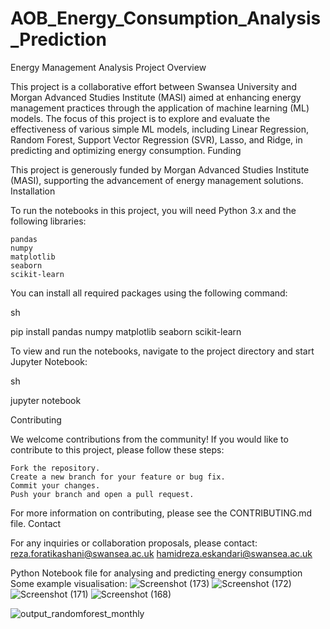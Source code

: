 # AOB_Energy_Consumption_Analysis_Prediction
Energy Management Analysis Project
Overview

This project is a collaborative effort between Swansea University and Morgan Advanced Studies Institute (MASI) aimed at enhancing energy management practices through the application of machine learning (ML) models. The focus of this project is to explore and evaluate the effectiveness of various simple ML models, including Linear Regression, Random Forest, Support Vector Regression (SVR), Lasso, and Ridge, in predicting and optimizing energy consumption.
Funding

This project is generously funded by Morgan Advanced Studies Institute (MASI), supporting the advancement of energy management solutions.
Installation

To run the notebooks in this project, you will need Python 3.x and the following libraries:

    pandas
    numpy
    matplotlib
    seaborn
    scikit-learn

You can install all required packages using the following command:

sh

pip install pandas numpy matplotlib seaborn scikit-learn


To view and run the notebooks, navigate to the project directory and start Jupyter Notebook:

sh

jupyter notebook

Contributing

We welcome contributions from the community! If you would like to contribute to this project, please follow these steps:

    Fork the repository.
    Create a new branch for your feature or bug fix.
    Commit your changes.
    Push your branch and open a pull request.

For more information on contributing, please see the CONTRIBUTING.md file.
Contact

For any inquiries or collaboration proposals, please contact:
 reza.foratikashani@swansea.ac.uk
 hamidreza.eskandari@swansea.ac.uk
 
Python Notebook file for analysing and predicting energy consumption 
Some example visualisation:
![Screenshot (173)](https://github.com/Rezvision/AOB_Energy_Consumption_Analysis_Prediction/assets/147525543/1a3256b0-38f6-4f91-8b71-5d522b02d3f0)
![Screenshot (172)](https://github.com/Rezvision/AOB_Energy_Consumption_Analysis_Prediction/assets/147525543/37f46bd9-257c-4573-97db-3c791f8aa9c1)
![Screenshot (171)](https://github.com/Rezvision/AOB_Energy_Consumption_Analysis_Prediction/assets/147525543/aa9af07c-6192-4803-924c-c16f1a36a590)
![Screenshot (168)](https://github.com/Rezvision/AOB_Energy_Consumption_Analysis_Prediction/assets/147525543/ea06ebdc-5f8f-42bc-8801-90917364487d)

![output_randomforest_monthly](https://github.com/Rezvision/AOB_Energy_Consumption_Analysis_Prediction/assets/147525543/151175c7-6656-4004-a522-48a14aaad758)
